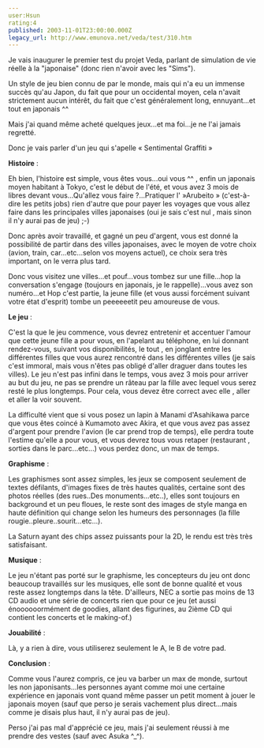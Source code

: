 ```yaml
---
user:Hsun
rating:4
published: 2003-11-01T23:00:00.000Z
legacy_url: http://www.emunova.net/veda/test/310.htm
---
```

Je vais inaugurer le premier test du projet Veda, parlant de simulation de vie réelle à la "japonaise" (donc rien n'avoir avec les "Sims").  

Un style de jeu bien connu de par le monde, mais qui n'a eu un immense succès qu'au Japon, du fait que pour un occidental moyen, cela n'avait strictement aucun intérêt, du fait que c'est généralement long, ennuyant...et tout en japonais ^^  

Mais j'ai quand même acheté quelques jeux...et ma foi...je ne l'ai jamais regretté.  

Donc je vais parler d'un jeu qui s'apelle « Sentimental Graffiti »  

  

**Histoire** :  

  

Eh bien, l'histoire est simple, vous êtes vous...oui vous ^^ , enfin un japonais moyen habitant à Tokyo, c'est le début de l'été, et vous avez 3 mois de libres devant vous...Qu'allez vous faire ?...Pratiquer l' »Arubeito » (c'est-à-dire les petits jobs) rien d'autre que pour payer les voyages que vous allez faire dans les principales villes japonaises (oui je sais c'est nul , mais sinon il n'y aurai pas de jeu) ;-)  

Donc après avoir travaillé, et gagné un peu d'argent, vous est donné la possibilité de partir dans des villes japonaises, avec le moyen de votre choix (avion, train, car...etc...selon vos moyens actuel), ce choix sera très important, on le verra plus tard.  

Donc vous visitez une villes...et pouf...vous tombez sur une fille...hop la conversation s'engage (toujours en japonais, je le rappelle)...vous avez son numéro...et Hop c'est partie, la jeune fille (et vous aussi forcément suivant votre état d'esprit) tombe un peeeeeetit peu amoureuse de vous.  

  

**Le jeu** :   

  

C'est la que le jeu commence, vous devrez entretenir et accentuer l'amour que cette jeune fille a pour vous, en l'apelant au téléphone, en lui donnant rendez-vous, suivant vos disponibilités, le tout , en jonglant entre les différentes filles que vous aurez rencontré dans les différentes villes (je sais c'est immoral, mais vous n'êtes pas obligé d'aller draguer dans toutes les villes). Le jeu n'est pas infini dans le temps, vous avez 3 mois pour arriver au but du jeu, ne pas se prendre un râteau par la fille avec lequel vous serez resté le plus longtemps. Pour cela, vous devez être correct avec elle , aller et aller la voir souvent.  

La difficulté vient que si vous posez un lapin à Manami d'Asahikawa parce que vous êtes coincé à Kumamoto avec Akira, et que vous avez pas assez d'argent pour prendre l'avion (le car prend trop de temps), elle perdra toute l'estime qu'elle a pour vous, et vous devrez tous vous retaper (restaurant , sorties dans le parc...etc...) vous perdez donc, un max de temps.  

  

**Graphisme** :  

  

Les graphismes sont assez simples, les jeux se composent seulement de textes défilants, d'images fixes de très hautes qualités, certaine sont des photos réelles (des rues..Des monuments...etc..), elles sont toujours en background et un peu floues, le reste sont des images de style manga en haute définition qui change selon les humeurs des personnages (la fille rougie..pleure..sourit...etc...).   

La Saturn ayant des chips assez puissants pour la 2D, le rendu est très très satisfaisant.  

  

**Musique** :  

  

Le jeu n'étant pas porté sur le graphisme, les concepteurs du jeu ont donc beaucoup travaillés sur les musiques, elle sont de bonne qualité et vous reste assez longtemps dans la tête. D'ailleurs, NEC a sortie pas moins de 13 CD audio et une série de concerts rien que pour ce jeu (et aussi énoooooormément de goodies, allant des figurines, au 2ième CD qui contient les concerts et le making-of.)  

  

**Jouabilité** :  

  

Là, y a rien à dire, vous utiliserez seulement le A, le B de votre pad.  

  

**Conclusion** :  

  

Comme vous l'aurez compris, ce jeu va barber un max de monde, surtout les non japonisants...les personnes ayant comme moi une certaine expérience en japonais vont quand même passer un petit moment à jouer le japonais moyen (sauf que perso je serais vachement plus direct...mais comme je disais plus haut, il n'y aurai pas de jeu).  

Perso j'ai pas mal d'apprécié ce jeu, mais j'ai seulement réussi à me prendre des vestes (sauf avec Asuka ^\_^).